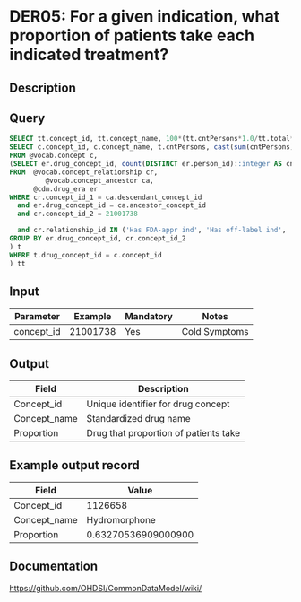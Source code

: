 <!---
Group:drug era
Name:DER05 For a given indication, what proportion of patients take each indicated treatment?
Author:Patrick Ryan
CDM Version: 5.3
-->

# DER05: For a given indication, what proportion of patients take each indicated treatment?

## Description

## Query
```sql
SELECT tt.concept_id, tt.concept_name, 100*(tt.cntPersons*1.0/tt.total*1.0)::numeric AS proportion FROM (
SELECT c.concept_id, c.concept_name, t.cntPersons, cast(sum(cntPersons) over() as integer) AS total
FROM @vocab.concept c,
(SELECT er.drug_concept_id, count(DISTINCT er.person_id)::integer AS cntPersons
FROM  @vocab.concept_relationship cr,
         @vocab.concept_ancestor ca,
      @cdm.drug_era er
WHERE cr.concept_id_1 = ca.descendant_concept_id
  and er.drug_concept_id = ca.ancestor_concept_id
  and cr.concept_id_2 = 21001738

  and cr.relationship_id IN ('Has FDA-appr ind', 'Has off-label ind', 'May treat', 'May prevent', 'CI by', 'Is off-label ind of', 'Is FDA-appr ind of', 'May be treated by')
GROUP BY er.drug_concept_id, cr.concept_id_2
) t
WHERE t.drug_concept_id = c.concept_id
) tt
```

## Input

|  Parameter |  Example |  Mandatory |  Notes |
| --- | --- | --- | --- |
| concept_id | 21001738 | Yes | Cold Symptoms |

## Output

|  Field |  Description |
| --- | --- |
| Concept_id | Unique identifier for drug concept |
| Concept_name | Standardized drug name |
| Proportion | Drug that proportion of patients take |

## Example output record

|  Field |  Value |
| --- | --- |
| Concept_id | 1126658 |
| Concept_name | Hydromorphone |
| Proportion | 0.63270536909000900 |

## Documentation
https://github.com/OHDSI/CommonDataModel/wiki/
